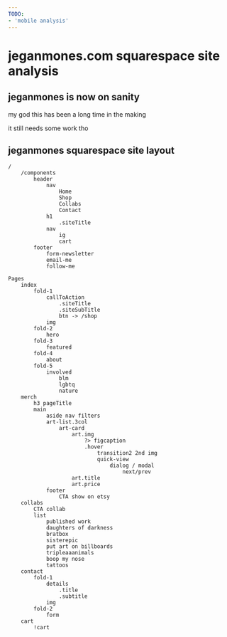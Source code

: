 ```yaml
---
TODO: 
- 'mobile analysis'
---
```

# jeganmones.com squarespace site analysis

## jeganmones is now on sanity

my god this has been a long time in the making

it still needs some work tho

## jeganmones squarespace site layout

```
/
	/components
		header
			nav
				Home
				Shop
				Collabs
				Contact
			h1
				.siteTitle
			nav
				ig
				cart
		footer
			form-newsletter
			email-me
			follow-me

Pages
	index
		fold-1
			callToAction
				.siteTitle
				.siteSubTitle
				btn -> /shop
			img
		fold-2
			hero
		fold-3
			featured
		fold-4
			about
		fold-5
			involved
				blm
				lgbtq
				nature
	merch
		h3 pageTitle
		main
			aside nav filters
			art-list.3col
				art-card
					art.img
						?> figcaption
						.hover 
							transition2 2nd img
							quick-view
								dialog / modal
									next/prev
					art.title
					art.price
			footer
				CTA show on etsy
	collabs
		CTA collab
		list
			published work
			daughters of darkness
			bratbox
			sisterepic
			put art on billboards
			tripleaaanimals
			boop my nose
			tattoos
	contact
		fold-1
			details
				.title
				.subtitle
			img
		fold-2
			form
	cart
		!cart 
```


